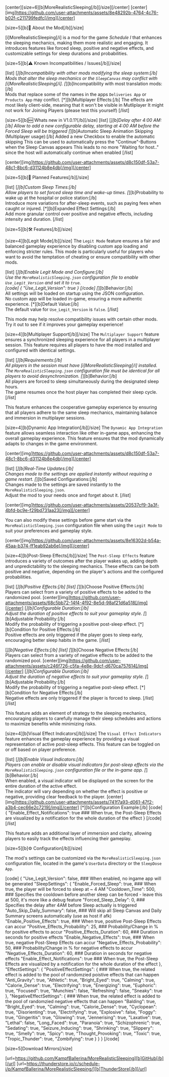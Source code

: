 [center][size=6][b]MoreRealisticSleeping[/b][/size][/center]
[center][img]https://github.com/user-attachments/assets/8e48292b-4764-4c76-b02f-c211799fedfc[/img][/center]

[size=5][b]📖 About the Mod[/b][/size]

[i]MoreRealisticSleeping[/i] is a mod for the game *Schedule I* that enhances the sleeping mechanics, making them more realistic and engaging. It introduces features like forced sleep, positive and negative effects, and customizable settings for sleep durations and probabilities.


[size=5][b]⚠️ Known Incompatibilities / Issues[/b][/size]

[list]
[*][b]Incompatibility with other mods modifying the sleep system:[/b]  
Mods that alter the sleep mechanics or the `SleepCanvas` may conflict with [i]MoreRealisticSleeping[/i].
[*][b]Incompatibility with most translation mods:[/b]  
Mods that replace some of the names in the apps `Deliveries App` or `Products App` may conflict.
[*][b]Multiplayer Effects:[/b]
The effects are most likely client-side, meaning that it won't be visible in Mutliplayer
It might not work for Joining Players (please test this yourself)
[/list]

[size=5][b]🆕 Whats new in V1.0.1?[/b][/size]
[list]
[*][b]Delay after 4:00 AM:[/b]
Allow to add a new configurable delay, starting at 4:00 AM before the Forced Sleep will be triggered
[*][b]Automatic Sleep Animation Skipping (Multiplayer usage):[/b]
Added a new Checkbox to enable the automatic skipping
This can be used to automatically press the "Continue"-Buttons when the Sleep Canvas appears
This leads to no more "Waiting for host.." since the host will automatically continue when enabled
[/list]

[center][img]https://github.com/user-attachments/assets/d8c150df-53a7-48c1-8bc6-d31124b8e4db[/img][/center]

[size=5][b]🚀 Planned Features[/b][/size]

[list]
[*][b]Custom Sleep Times:[/b]  
Allow players to set forced sleep time and wake-up times.
[*][b]Probability to wake up at the hospital or police station:[/b]  
Introduce more variations for after-sleep events, such as paying fees when caught or injured.
[*][b]Expanded Effect Settings:[/b]  
Add more granular control over positive and negative effects, including intensity and duration.
[/list]


[size=5][b]🛠️ Features[/b][/size]

[size=4][b]Legit Mode[/b][/size]
The `Legit Mode` feature ensures a fair and balanced gameplay experience by disabling custom app loading and enforcing stricter rules. This mode is particularly useful for players who want to avoid the temptation of cheating or ensure compatibility with other mods.

[list]
[*][b]Enable Legit Mode and Configure:[/b]  
Use the `MoreRealisticSleeping.json` configuration file to enable `Use_Legit_Version` and set it to `true`.  
[code]
{
    "Use_Legit_Version": true
}
[/code]
[*][b]Behavior:[/b]  
All settings will be loaded on startup using the JSON configuration.  
No custom app will be loaded in-game, ensuring a more authentic experience.
[*][b]Default Value:[/b]  
The default value for `Use_Legit_Version` is `false`.
[/list]

This mode may help resolve compatibility issues with certain other mods. Try it out to see if it improves your gameplay experience!


[size=4][b]Multiplayer Support[/b][/size]
The `Multiplayer Support` feature ensures a synchronized sleeping experience for all players in a multiplayer session. This feature requires all players to have the mod installed and configured with identical settings.

[list]
[*][b]Requirements:[/b]  
All players in the session must have [i]MoreRealisticSleeping[/i] installed.  
The `MoreRealisticSleeping.json` configuration file must be identical for all players to avoid desynchronization.
[*][b]Behavior:[/b]  
All players are forced to sleep simultaneously during the designated sleep hours.  
The game resumes once the host player has completed their sleep cycle.
[/list]

This feature enhances the cooperative gameplay experience by ensuring that all players adhere to the same sleep mechanics, maintaining balance and immersion in multiplayer sessions.


[size=4][b]Dynamic App Integration[/b][/size]
The `Dynamic App Integration` feature allows seamless interaction like other in-game apps, enhancing the overall gameplay experience. This feature ensures that the mod dynamically adapts to changes in the game environment.

[center][img]https://github.com/user-attachments/assets/d8c150df-53a7-48c1-8bc6-d31124b8e4db[/img][/center]

[list]
[*][b]Real-Time Updates:[/b]  
Changes made to the settings are applied instantly without requiring a game restart.
[*][b]Saved Configurations:[/b]  
Changes made to the settings are saved instantly to the `MoreRealisticSleeping.json`.  
Adjust the mod to your needs once and forget about it.
[/list]

[center][img]https://github.com/user-attachments/assets/20537cf9-3a3f-4bfd-bc9e-f29bd731aa23[/img][/center]

You can also modify these settings before game start via the `MoreRealisticSleeping.json` configuration file when using the `Legit Mode` to suit your preferences and gameplay style.

[center][img]https://github.com/user-attachments/assets/8e16302d-b54a-45aa-b374-ff1eab92ab6e[/img][/center]


[size=4][b]Post-Sleep Effects[/b][/size]
The `Post-Sleep Effects` feature introduces a variety of outcomes after the player wakes up, adding depth and unpredictability to the sleeping mechanics. These effects can be both positive and negative, depending on the player's actions and the configured probabilities.

[list]
[*][b]Positive Effects:[/b]
[list]
[*][b]Choose Positive Effects:[/b]  
Players can select from a variety of positive effects to be added to the randomized pool.
[center][img]https://github.com/user-attachments/assets/68c5bb72-14f4-4f92-8e5d-98af21d6a518[/img][/center]
[*][b]Configurable Duration:[/b]  
Adjust the duration of positive effects to suit your gameplay style.
[*][b]Adjustable Probability:[/b]  
Modify the probability of triggering a positive post-sleep effect.
[*][b]Condition for Positive Effects:[/b]  
Positive effects are only triggered if the player goes to sleep early, encouraging better sleep habits in the game.
[/list]

[*][b]Negative Effects:[/b]
[list]
[*][b]Choose Negative Effects:[/b]  
Players can select from a variety of negative effects to be added to the randomized pool.
[center][img]https://github.com/user-attachments/assets/c246f726-c5fa-4e8e-9dcf-d670ca757614[/img][/center]
[*][b]Configurable Duration:[/b]  
Adjust the duration of negative effects to suit your gameplay style.
[*][b]Adjustable Probability:[/b]  
Modify the probability of triggering a negative post-sleep effect.
[*][b]Condition for Negative Effects:[/b]  
Negative effects are only triggered if the player is forced to sleep.
[/list]
[/list]

This feature adds an element of strategy to the sleeping mechanics, encouraging players to carefully manage their sleep schedules and actions to maximize benefits while minimizing risks.


[size=4][b]Visual Effect Indicators[/b][/size]
The `Visual Effect Indicators` feature enhances the gameplay experience by providing a visual representation of active post-sleep effects. This feature can be toggled on or off based on player preference.

[list]
[*][b]Enable Visual Indicators:[/b]  
Players can enable or disable visual indicators for post-sleep effects via the `MoreRealisticSleeping.json` configuration file or the in-game app.
[*][b]Behavior:[/b]  
When enabled, a visual indicator will be displayed on the screen for the entire duration of the active effect.  
The indicator will vary depending on whether the effect is positive or negative, providing clear feedback to the player.
[center][img]https://github.com/user-attachments/assets/741f7a93-d061-47f2-a3b4-cec66e2c7219[/img][/center]
[*][b]Configuration Example:[/b]
[code]
{
    "Enable_Effect_Notifications": true ### When true, the Post-Sleep Effects are visualized by a notification for the whole duration of the effect
}
[/code]
[/list]

This feature adds an additional layer of immersion and clarity, allowing players to easily track the effects influencing their gameplay.


[size=5][b]⚙️ Configuration[/b][/size]

The mod's settings can be customized via the `MoreRealisticSleeping.json` configuration file, located in the game's `UserData` directory or the `SleepDose App`.

[code]
{
    "Use_Legit_Version": false, ### When enabled, no ingame app will be generated
    "SleepSettings": {
        "Enable_Forced_Sleep": true, ### When true, the player will be forced to sleep at ~ 4 AM
        "Cooldown_Time": 500, ### Specifies the cooldown before another sleep can be forced - leave this at 500, it's more like a debug feature
        "Forced_Sleep_Delay": 0, ### Specifies the delay after 4AM before Sleep actually is triggered
        "Auto_Skip_Daily_Summary": false, ### Will skip all Sleep Canvas and Daily Summary screens automatically (use as host if afk)
        "Enable_Positive_Effects": true, ### When true, positive Post-Sleep Effects can accur
        "Positive_Effects_Probability": 25,  ### Probability/Change in % for positive effects to accur
        "Positive_Effects_Duration": 60, ### Duration in seconds for positive effects
        "Enable_Negative_Effects": true, ### When true, negative Post-Sleep Effects can accur
        "Negative_Effects_Probability": 50, ### Probability/Change in % for negative effects to accur
        "Negative_Effects_Duration": 60, ### Duration in seconds for negative effects
        "Enable_Effect_Notifications": true ### When true, the Post-Sleep Effects are visualized by a notification for the whole duration of the effect
    },
    "EffectSettings": {
        "PositiveEffectSettings": { ### When true, the related effect is added to the pool of randomzied poistive effects that can happen
            "Anti_Gravity": true,
            "Athletic": true,
            "Bright_Eyed": true,
            "Calming": true,
            "Calorie_Dense": true,
            "Electrifying": true,
            "Energizing": true,
            "Euphoric": true,
            "Focused": true,
            "Munchies": false,
            "Refreshing": false,
            "Sneaky": true
        },
        "NegativeEffectSettings": { ### When true, the related effect is added to the pool of randomzied negative effects that can happen
            "Balding": true,
            "Bright_Eyed": true,
            "Calming": true,
            "Calorie_Dense": true,
            "Cyclopean": true,
            "Disorienting": true,
            "Electrifying": true,
            "Explosive": false,
            "Foggy": true,
            "Gingeritis": true,
            "Glowing": true,
            "Jennerising": true,
            "Laxative": true,
            "Lethal": false,
            "Long_Faced": true,
            "Paranoia": true,
            "Schizophrenic": true,
            "Sedating": true,
            "Seizure_Inducing": true,
            "Shrinking": true,
            "Slippery": true,
            "Smelly": true,
            "Spicy": true,
            "Thought_Provoking": true,
            "Toxic": true,
            "Tropic_Thunder": true,
            "Zombifying": true
        }
    }
}
[/code]


[size=5]Download Mirrors[/size]

[url=https://github.com/KampfBallerina/MoreRealisticSleeping][b]GitHub[/b][/url]
[url=https://thunderstore.io/c/schedule-i/p/KampfBallerina/MoreRealisticSleeping/][b]ThunderStore[/b][/url]